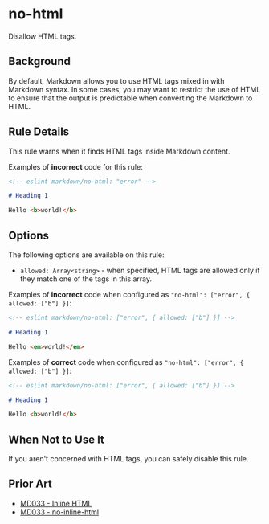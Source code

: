 # no-html

Disallow HTML tags.

## Background

By default, Markdown allows you to use HTML tags mixed in with Markdown syntax. In some cases, you may want to restrict the use of HTML to ensure that the output is predictable when converting the Markdown to HTML.

## Rule Details

This rule warns when it finds HTML tags inside Markdown content.

Examples of **incorrect** code for this rule:

```markdown
<!-- eslint markdown/no-html: "error" -->

# Heading 1

Hello <b>world!</b>
```

## Options

The following options are available on this rule:

* `allowed: Array<string>` - when specified, HTML tags are allowed only if they match one of the tags in this array.

Examples of **incorrect** code when configured as `"no-html": ["error", { allowed: ["b"] }]`:

```markdown
<!-- eslint markdown/no-html: ["error", { allowed: ["b"] }] -->

# Heading 1

Hello <em>world!</em>
```

Examples of **correct** code when configured as `"no-html": ["error", { allowed: ["b"] }]`:

```markdown
<!-- eslint markdown/no-html: ["error", { allowed: ["b"] }] -->

# Heading 1

Hello <b>world!</b>
```

## When Not to Use It

If you aren't concerned with HTML tags, you can safely disable this rule.

## Prior Art

* [MD033 - Inline HTML](https://github.com/markdownlint/markdownlint/blob/main/docs/RULES.md#md033---inline-html)
* [MD033 - no-inline-html](https://github.com/DavidAnson/markdownlint/blob/main/doc/md033.md)
